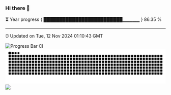 ### Hi there 👋

⏳ Year progress { █████████████████████████▁▁▁▁▁ } 86.35 %

---

⏰ Updated on Tue, 12 Nov 2024 01:10:43 GMT

![Progress Bar CI](https://github.com/liununu/liununu/workflows/Progress%20Bar%20CI/badge.svg)![](https://raw.githubusercontent.com/L1cardo/L1cardo/main/assets/github-contribution-grid-snake.svg)![](https://raw.githubusercontent.com/seesaws/seesaws/main/assets/github-contribution-grid-snake.svg)
